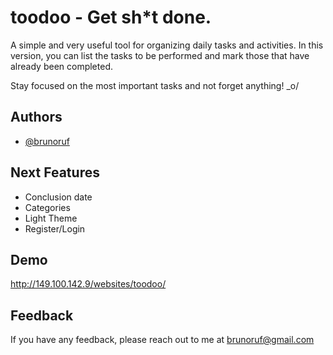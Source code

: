 # toodoo - Get sh\*t done.

A simple and very useful tool for organizing daily tasks and activities. In this version, you can list the tasks to be performed and mark those that have already been completed.

Stay focused on the most important tasks and not forget anything! \_o/

## Authors

- [@brunoruf](https://www.github.com/brunoruf)

## Next Features

- Conclusion date
- Categories
- Light Theme
- Register/Login

## Demo

http://149.100.142.9/websites/toodoo/

## Feedback

If you have any feedback, please reach out to me at brunoruf@gmail.com
